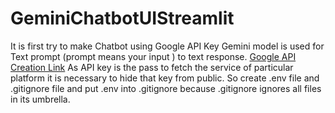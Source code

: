 # GeminiChatbotUIStreamlit
It is first try to make Chatbot using Google API Key 
Gemini model is used for Text prompt (prompt means your input ) to text response. 
[Google API Creation Link](https://ai.google.dev/gemini-api/docs/api-key?authuser=1)
As API key is the pass to fetch the service of particular platform it is necessary to hide that key from public. So create .env file and .gitignore file and put .env into .gitignore because .gitignore ignores all files in its umbrella. 


